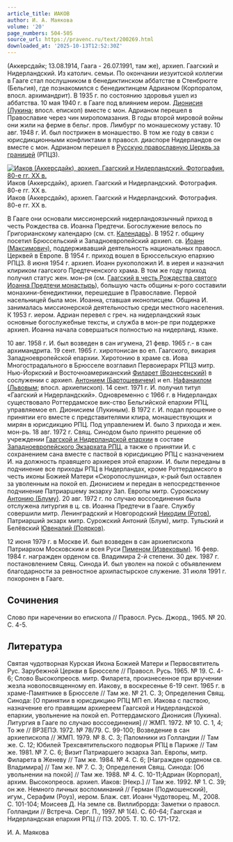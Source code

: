 ```yaml
---
article_title: ИАКОВ
author: И. А. Маякова
volume: '20'
page_numbers: 504-505
source_url: https://pravenc.ru/text/200269.html
downloaded_at: '2025-10-13T12:52:30Z'
---
```


(Аккерсдайк; 13.08.1914, Гаага - 26.07.1991, там же), архиеп. Гаагский и Нидерландский. Из католич. семьи. По окончании иезуитской коллегии в Гааге стал послушником в бенедиктинском аббатстве в Стенбрюгге (Бельгия), где познакомился с бенедиктинцем Адрианом (Корпоралом, впосл. архимандрит). В 1935 г. по состоянию здоровья ушел из аббатства. 10 мая 1940 г. в Гааге под влиянием иером. [Дионисия (Лукина](https://pravenc.ru/text/ДИОНИСИЙ.html); впосл. епископ) вместе с мон. Адрианом перешел в Православие через чин миропомазания. В годы второй мировой войны они жили на ферме в бельг. пров. Лимбург по монашескому уставу. 10 авг. 1948 г. И. был пострижен в монашество. В том же году в связи с юрисдикционными конфликтами в правосл. диаспоре Нидерландов он вместе с мон. Адрианом перешел в [Русскую православную Церквь за границей](<https://pravenc.ru/text/Русскую православную Церквь за границей.html>) (РПЦЗ).

[![Иаков (Аккерсдайк), архиеп. Гаагский и Нидерландский. Фотография. 80-е гг. XX в.](https://pravenc.ru/data/532/504/1234/i200.jpg "Кликните для увеличения картинки")](https://pravenc.ru/data/532/504/1234/i400.jpg)Иаков (Аккерсдайк), архиеп. Гаагский и Нидерландский. Фотография. 80-е гг. XX в.  
Иаков (Аккерсдайк), архиеп. Гаагский и Нидерландский. Фотография. 80-е гг. XX в.

В Гааге они основали миссионерский нидерландоязычный приход в честь Рождества св. Иоанна Предтечи. Богослужение велось по Григорианскому календарю (см. ст. [Календарь](https://pravenc.ru/text/Календарь.html)). В 1952 г. общину посетил Брюссельский и Западноевропейский архиеп. св. [Иоанн (Максимович)](<https://pravenc.ru/text/Иоанн (Максимович).html>), поддерживавший деятельность национальных правосл. Церквей в Европе. В 1954 г. приход вошел в Брюссельскую епархию РПЦЗ. 8 июня 1954 г. архиеп. Иоанн рукоположил И. в иерея и назначил клириком гаагского Предтеченского храма. В том же году приход получил статус жен. мон-ря (см. [Гаагский в честь Рождества святого Иоанна Предтечи монастырь](<https://pravenc.ru/text/Гаагский в честь Рождества святого Иоанна Предтечи монастырь.html>)), большую часть общины к-рого составили монахини-бенедиктинки, перешедшие в Православие. Первой насельницей была мон. Иоанна, ставшая иконописцем. Община И. занималась миссионерской деятельностью среди местного населения. К 1953 г. иером. Адриан перевел с греч. на нидерландский язык основные богослужебные тексты, и служба в мон-ре при поддержке архиеп. Иоанна начала совершаться полностью на нидерланд. языке.

10 авг. 1958 г. И. был возведен в сан игумена, 21 февр. 1965 г.- в сан архимандрита. 19 сент. 1965 г. хиротонисан во еп. Гаагского, викария Западноевропейской епархии. Хиротонию в храме св. Иова Многострадального в Брюсселе возглавил Первоиерарх РПЦЗ митр. Нью-Йоркский и Восточноамериканский [Филарет (Вознесенский)](<https://pravenc.ru/text/Филарет (Вознесенский).html>) в сослужении с архиеп. [Антонием (Бартошевичем)](<https://pravenc.ru/text/Антонием (Бартошевичем).html>) и еп. [Нафанаилом (Львовым](<https://pravenc.ru/text/Нафанаилом (Львовым.html>); впосл. архиепископ). 14 сент. 1971 г. И. получил титул «Гаагский и Нидерландский». Одновременно с 1966 г. в Нидерландах существовало Роттердамское вик-ство Бельгийской епархии РПЦ, управляемое еп. Дионисием (Лукиным). В 1972 г. И. подал прошение о принятии его вместе с представителями клира, монашествующих и мирян в юрисдикцию РПЦ. Под управлением И. было 3 прихода и жен. мон-рь. 18 авг. 1972 г. Свящ. Синодом было принято решение об учреждении [Гаагской и Нидерландской епархии](<https://pravenc.ru/text/Гаагской и Нидерландской епархии.html>) в составе [Западноевропейского Экзархата РПЦ](<https://pravenc.ru/text/Западноевропейского Экзархата РПЦ.html>), а также о принятии И. с сохранением сана вместе с паствой в юрисдикцию РПЦ с назначением И. на должность правящего архиерея этой епархии. И. были переданы в подчинение все приходы РПЦ в Нидерландах, кроме Роттердамского в честь иконы Божией Матери «Скоропослушница», к-рый был оставлен за уволенным на покой еп. Дионисием и передан в непосредственное подчинение Патриаршему экзарху Зап. Европы митр. Сурожскому [Антонию (Блуму)](<https://pravenc.ru/text/Антонию (Блуму).html>). 20 авг. 1972 г. по случаю воссоединения была отслужена литургия в ц. св. Иоанна Предтечи в Гааге. Службу совершили митр. Ленинградский и Новгородский [Никодим (Ротов)](<https://pravenc.ru/text/Никодим (Ротов).html>), Патриарший экзарх митр. Сурожский Антоний (Блум), митр. Тульский и Белёвский [Ювеналий (Поярков)](<https://pravenc.ru/text/Ювеналий (Поярков).html>).

12 июня 1979 г. в Москве И. был возведен в сан архиепископа Патриархом Московским и всея Руси [Пименом (Извековым)](<https://pravenc.ru/text/Пимен (Извеков).html>). 16 февр. 1984 г. награжден орденом св. Владимира 2-й степени. 30 дек. 1987 г. постановлением Свящ. Синода И. был уволен на покой с объявлением благодарности за ревностное архипастырское служение. 31 июля 1991 г. похоронен в Гааге.

## Сочинения

Слово при наречении во епископа // Правосл. Русь. Джорд., 1965. № 20. С. 4-5.

## Литература

Святая чудотворная Курская Икона Божией Матери и Первосвятитель Рус. Зарубежной Церкви в Брюсселе // Правосл. Русь. 1965. № 19. С. 4-6; Слово Высокопреосв. митр. Филарета, произнесенное при вручении жезла новопосвященному еп. Иакову, в воскресенье 6-19 сент. 1965 г. в храме-Памятнике в Брюсселе // Там же. № 21. С. 3; Определения Свящ. Синода: [О принятии в юрисдикцию РПЦ МП еп. Иакова с паствою, назначение его правящим архиереем Гаагской и Нидерландской епархии, увольнение на покой еп. Роттердамского Дионисия (Лукина). Литургия в Гааге по случаю воссоединения] // ЖМП. 1972. № 10. С. 1, 4; То же // ВРЗЕПЭ. 1972. № 78/79. С. 99-100; Возведение в сан архиепископа // ЖМП. 1979. № 8. С. 3; Паломники из Голландии // Там же. С. 12; Юбилей Трехсвятительского подворья РПЦ в Париже // Там же. 1981. № 7. С. 6; Визит Патриаршего экзарха Зап. Европы, митр. Филарета в Женеву // Там же. 1984. № 4. С. 6; [Награжден орденом св. Владимира] // Там же. № 7. С. 3; Определения Свящ. Синода: [Об увольнении на покой] // Там же. 1988. № 4. С. 10-11;Адриан (Корпорал), архим. Высокопреосв. архиеп. Иаков: [Некр.] // Там же. 1992. № 1. С. 39; он же. Немного личных воспоминаний // Герман (Подмошенский), игум., Серафим (Роуз), иером. Блаж. свт. Иоанн Чудотворец. М., 2008. С. 101-104; Моисеев Д. На земле св. Виллиброрда: Заметки о правосл. Голландии // Встреча. Серг. П., 1997. № 1(4). С. 60-64; Гаагская и Нидерландская епархия РПЦ // ПЭ. 2005. Т. 10. С. 171-172.

И. А. Маякова
